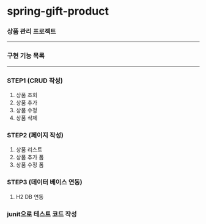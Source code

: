 # spring-gift-product

### 상품 관리 프로젝트

<hr>

### 구현 기능 목록

<hr>

### STEP1 (CRUD 작성)
1. 상품 조회
2. 상품 추가
3. 상품 수정
4. 상품 삭제

### STEP2 (페이지 작성)
1. 상품 리스트
2. 상품 추가 폼
3. 상품 수정 폼

### STEP3 (데이터 베이스 연동)
1. H2 DB 연동

### junit으로 테스트 코드 작성
